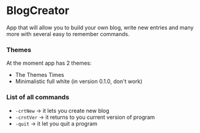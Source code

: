 BlogCreator
===========

App that will allow you to build your own blog, write new entries and many more with several easy to remember commands.

###  Themes
At the moment app has 2 themes:
- The Themes Times
- Minimalistic full white (in version 0.1.0, don't work)

### List of all commands
- `-crtNew` -> it lets you create new blog
- `-crntVer` -> it returns to you current version of program
- `-quit` -> it let you quit a program
